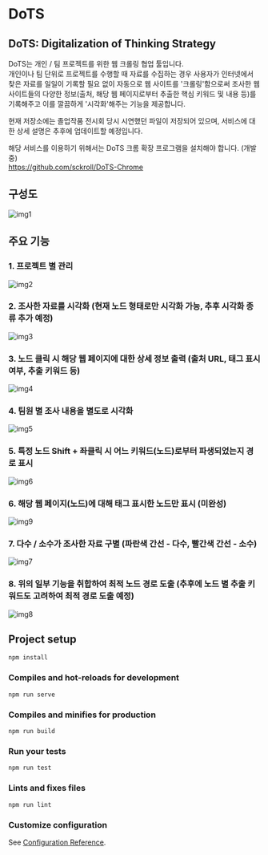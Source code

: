 DoTS
====
  
## DoTS: Digitalization of Thinking Strategy
DoTS는 개인 / 팀 프로젝트를 위한 웹 크롤링  협업 툴입니다.  
개인이나 팀 단위로 프로젝트를 수행할 때 자료를 수집하는 경우 사용자가 인터넷에서 찾은 자료를 일일이 기록할 필요 없이 자동으로 웹 사이트를 '크롤링'함으로써 조사한 웹 사이트들의 다양한 정보(출처, 해당 웹 페이지로부터 추출한 핵심 키워드 및 내용 등)를 기록해주고 이를 깔끔하게 '시각화'해주는 기능을 제공합니다.

현재 저장소에는 졸업작품 전시회 당시 시연했던 파일이 저장되어 있으며, 서비스에 대한 상세 설명은 추후에 업데이트할 예정입니다.

해당 서비스를 이용하기 위해서는 DoTS 크롬 확장 프로그램을 설치해야 합니다. (개발 중)  
https://github.com/sckroll/DoTS-Chrome

구성도
------
![img1](./images/img1.jpg)

주요 기능
--------
### 1. 프로젝트 별 관리
![img2](./images/img2.jpg)

### 2. 조사한 자료를 시각화 (현재 노드 형태로만 시각화 가능, 추후 시각화 종류 추가 예정)
![img3](./images/img3.jpg)

### 3. 노드 클릭 시 해당 웹 페이지에 대한 상세 정보 출력 (출처 URL, 태그 표시 여부, 추출 키워드 등)
![img4](./images/img4.jpg)

### 4. 팀원 별 조사 내용을 별도로 시각화
![img5](./images/img5.jpg)

### 5. 특정 노드 Shift + 좌클릭 시 어느 키워드(노드)로부터 파생되었는지 경로 표시
![img6](./images/img6.jpg)

### 6. 해당 웹 페이지(노드)에 대해 태그 표시한 노드만 표시 (미완성)
![img9](./images/img9.jpg)

### 7. 다수 / 소수가 조사한 자료 구별 (파란색 간선 - 다수, 빨간색 간선 - 소수)
![img7](./images/img7.jpg)

### 8. 위의 일부 기능을 취합하여 최적 노드 경로 도출 (추후에 노드 별 추출 키워드도 고려하여 최적 경로 도출 예정)
![img8](./images/img8.jpg)



## Project setup
```
npm install
```

### Compiles and hot-reloads for development
```
npm run serve
```

### Compiles and minifies for production
```
npm run build
```

### Run your tests
```
npm run test
```

### Lints and fixes files
```
npm run lint
```

### Customize configuration
See [Configuration Reference](https://cli.vuejs.org/config/).

